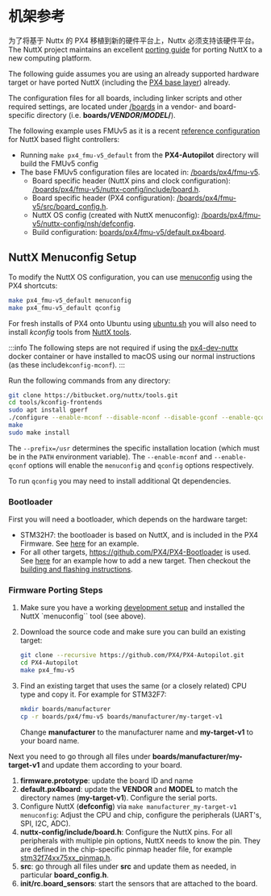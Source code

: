 # 机架参考

为了将基于 Nuttx 的 PX4 移植到新的硬件平台上，Nuttx 必须支持该硬件平台。
The NuttX project maintains an excellent [porting guide](https://cwiki.apache.org/confluence/display/NUTTX/Porting+Guide) for porting NuttX to a new computing platform.

The following guide assumes you are using an already supported hardware target or have ported NuttX (including the [PX4 base layer](https://github.com/PX4/PX4-Autopilot/tree/main/platforms/nuttx/src/px4)) already.

The configuration files for all boards, including linker scripts and other required settings, are located under [/boards](https://github.com/PX4/PX4-Autopilot/tree/main/boards/) in a vendor- and board-specific directory (i.e. **boards/_VENDOR_/_MODEL_/**).

The following example uses FMUv5 as it is a recent [reference configuration](../hardware/reference_design.md) for NuttX based flight controllers:

- Running `make px4_fmu-v5_default` from the **PX4-Autopilot** directory will build the FMUv5 config
- The base FMUv5 configuration files are located in: [/boards/px4/fmu-v5](https://github.com/PX4/PX4-Autopilot/tree/main/boards/px4/fmu-v5).
  - Board specific header (NuttX pins and clock configuration): [/boards/px4/fmu-v5/nuttx-config/include/board.h](https://github.com/PX4/PX4-Autopilot/blob/main/boards/px4/fmu-v5/nuttx-config/include/board.h).
  - Board specific header (PX4 configuration): [/boards/px4/fmu-v5/src/board_config.h](https://github.com/PX4/PX4-Autopilot/blob/main/boards/px4/fmu-v5/src/board_config.h).
  - NuttX OS config (created with NuttX menuconfig): [/boards/px4/fmu-v5/nuttx-config/nsh/defconfig](https://github.com/PX4/PX4-Autopilot/blob/main/boards/px4/fmu-v5/nuttx-config/nsh/defconfig).
  - Build configuration: [boards/px4/fmu-v5/default.px4board](https://github.com/PX4/PX4-Autopilot/blob/main/boards/px4/fmu-v5/default.px4board).

## NuttX Menuconfig Setup

To modify the NuttX OS configuration, you can use [menuconfig](https://bitbucket.org/patacongo/nuttx/src/master/) using the PX4 shortcuts:

```sh
make px4_fmu-v5_default menuconfig
make px4_fmu-v5_default qconfig
```

For fresh installs of PX4 onto Ubuntu using [ubuntu.sh](https://github.com/PX4/PX4-Autopilot/blob/main/Tools/setup/ubuntu.sh) <!-- NEED px4_version --> you will also need to install _kconfig_ tools from [NuttX tools](https://bitbucket.org/nuttx/tools/src/master/).

:::info
The following steps are not required if using the [px4-dev-nuttx](https://hub.docker.com/r/px4io/px4-dev-nuttx/) docker container or have installed to macOS using our normal instructions (as these include`kconfig-mconf`).
:::

Run the following commands from any directory:

```sh
git clone https://bitbucket.org/nuttx/tools.git
cd tools/kconfig-frontends
sudo apt install gperf
./configure --enable-mconf --disable-nconf --disable-gconf --enable-qconf --prefix=/usr
make
sudo make install
```

The `--prefix=/usr` determines the specific installation location (which must be in the `PATH` environment variable).
The `--enable-mconf` and `--enable-qconf` options will enable the `menuconfig` and `qconfig` options respectively.

To run `qconfig` you may need to install additional Qt dependencies.

### Bootloader

First you will need a bootloader, which depends on the hardware target:

- STM32H7: the bootloader is based on NuttX, and is included in the PX4 Firmware.
  See [here](https://github.com/PX4/PX4-Autopilot/tree/main/boards/holybro/durandal-v1/nuttx-config/bootloader) for an example.
- For all other targets, https://github.com/PX4/PX4-Bootloader is used. See [here](https://github.com/PX4/PX4-Bootloader/pull/155/files) for an example how to add a new target.
  Then checkout the [building and flashing instructions](../software_update/stm32_bootloader.md).

### Firmware Porting Steps

1. Make sure you have a working [development setup](../dev_setup/dev_env.md) and installed the NuttX \`menuconfig\`\` tool (see above).

2. Download the source code and make sure you can build an existing target:

   ```sh
   git clone --recursive https://github.com/PX4/PX4-Autopilot.git
   cd PX4-Autopilot
   make px4_fmu-v5
   ```

3. Find an existing target that uses the same (or a closely related) CPU type and copy it.
   For example for STM32F7:

   ```sh
   mkdir boards/manufacturer
   cp -r boards/px4/fmu-v5 boards/manufacturer/my-target-v1
   ```

   Change **manufacturer** to the manufacturer name and **my-target-v1** to your board name.

Next you need to go through all files under **boards/manufacturer/my-target-v1** and update them according to your board.

1. **firmware.prototype**: update the board ID and name
2. **default.px4board**: update the **VENDOR** and **MODEL** to match the directory names (**my-target-v1**).
   Configure the serial ports.
3. Configure NuttX (**defconfig**) via `make manufacturer_my-target-v1 menuconfig`: Adjust the CPU and chip, configure the peripherals (UART's, SPI, I2C, ADC).
4. **nuttx-config/include/board.h**: Configure the NuttX pins.
   For all peripherals with multiple pin options, NuttX needs to know the pin.
   They are defined in the chip-specific pinmap header file, for example [stm32f74xx75xx_pinmap.h](https://github.com/PX4/NuttX/blob/px4_firmware_nuttx-8.2/arch/arm/src/stm32f7/hardware/stm32f74xx75xx_pinmap.h).
5. **src**: go through all files under **src** and update them as needed, in particular **board_config.h**.
6. **init/rc.board_sensors**: start the sensors that are attached to the board.
